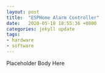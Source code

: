 ```yaml
---
layout: post
title:  "ESPHome Alarm Controller"
date:   2020-05-18 18:55:36 +0800
categories: jekyll update
tags:
- hardware
- software
---
```

<link rel="stylesheet" href="{{base_url}}/css/main.css">
Placeholder Body Here
